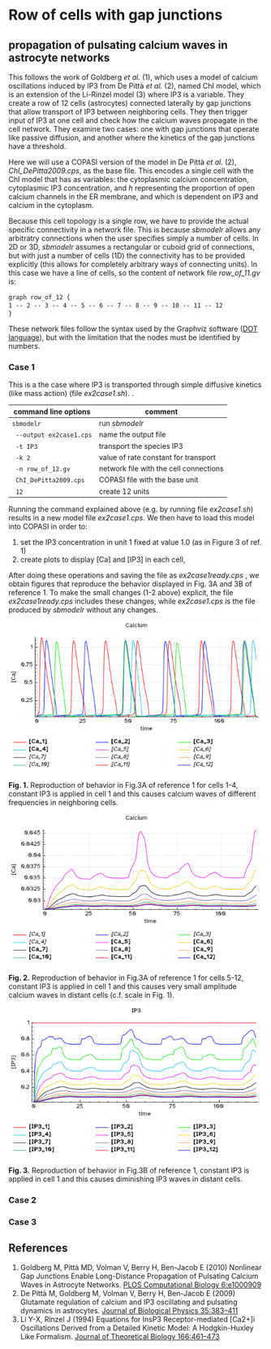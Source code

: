 # Row of cells with gap junctions
## propagation of pulsating calcium waves in astrocyte networks

This follows the work of Goldberg *et al.* (1), which uses a model of calcium oscillations induced by IP3 from De Pittà  *et al.* (2), named ChI model, which is an extension of the Li-Rinzel model (3) where IP3 is a variable. They create a row of 12 cells (astrocytes) connected laterally by gap junctions that allow transport of IP3 between neighboring cells. They then trigger input of IP3 at one cell and check how the calcium waves propagate in the cell network. They examine two cases: one with gap junctions that operate like passive diffusion, and another where the kinetics of the gap junctions have a threshold.

Here we will use a COPASI version of the model in De Pittà *et al.* (2), *ChI_DePitta2009.cps*, as the base file. This encodes a single cell with the ChI model that has as variables: the cytoplasmic calcium concentration, cytoplasmic IP3 concentration, and *h* representing the proportion of open calcium channels in the ER membrane, and which is dependent on IP3 and calcium in the cytoplasm.

Because this cell topology is a single row, we have to provide the actual specific connectivity in a network file. This is because *sbmodelr* allows any arbitratry connections when the user specifies simply a number of cells. In 2D or 3D, *sbmodelr* assumes a rectangular or cuboid grid of connections, but with just a number of cells (1D) the connectivity has to be provided explicitly (this allows for completely arbitrary ways of connecting units). In this case we have a line of cells, so the content of network file *row_of_11.gv* is:

```
graph row_of_12 {
1 -- 2 -- 3 -- 4 -- 5 -- 6 -- 7 -- 8 -- 9 -- 10 -- 11 -- 12
}
```

These network files follow the syntax used by the Graphviz software ([DOT language](https://graphviz.org/doc/info/lang.html)), but with the limitation that the nodes must be identified by numbers.

### Case 1
This is a the case where IP3 is transported through simple diffusive kinetics (like mass action) (file *ex2case1.sh*). .

| command line options      | comment                                |
| ------------------------- | -------------------------------------- |
|``sbmodelr``               | run *sbmodelr*                         |
|`` --output ex2case1.cps`` | name the output file                   |
|`` -t IP3``                | transport the species IP3              |
|`` -k 2``                  | value of rate constant for transport   |
|`` -n row_of_12.gv``       | network file with the cell connections |
|`` ChI_DePitta2009.cps``   | COPASI file with the base unit         |
|`` 12``                    | create 12 units                        |

Running the command explained above (e.g. by running file *ex2case1.sh*) results in a new model file *ex2case1.cps*.
We then have to load this model into COPASI in order to:

 1. set the IP3  concentration in unit 1 fixed at value 1.0 (as in Figure 3 of ref. 1)
 2. create plots to display [Ca] and [IP3] in each cell,

After doing these operations and saving the file as *ex2case1ready.cps* , we obtain figures that reproduce the behavior displayed in Fig. 3A and 3B of reference 1. To make the small changes (1-2 above) explicit, the file *ex2case1ready.cps* includes these changes, while *ex2case1.cps* is the file produced by *sbmodelr* without any changes.

![Reproduction of behavior in Fig.3A of reference 1 for cells 1-4, constant IP3 is applied in cell 1 and this causes calcium waves of different frequencies in neighboring cells](ex2case1_Ca_1-4.png)

**Fig. 1.** Reproduction of behavior in Fig.3A of reference 1 for cells 1-4, constant IP3 is applied in cell 1 and this causes calcium waves of different frequencies in neighboring cells.

![Reproduction of behavior in Fig.3A of reference 1 for cells 5-12, constant IP3 is applied in cell 1 and this causes very small amplitude calcium waves in distant cells](ex2case1_Ca_5-12.png)

**Fig. 2.** Reproduction of behavior in Fig.3A of reference 1 for cells 5-12, constant IP3 is applied in cell 1 and this causes very small amplitude calcium waves in distant cells (c.f. scale in Fig. 1).

![Reproduction of behavior in Fig.3B of reference 1, constant IP3 is applied in cell 1 and this causes diminishing IP3 waves in distant cells](ex2case1_IP3.png)

**Fig. 3.** Reproduction of behavior in Fig.3B of reference 1, constant IP3 is applied in cell 1 and this causes diminishing IP3 waves in distant cells.


### Case 2

### Case 3

## References

1. Goldberg M, Pittà MD, Volman V, Berry H, Ben-Jacob E (2010) Nonlinear Gap Junctions Enable Long-Distance Propagation of Pulsating Calcium Waves in Astrocyte Networks. [PLOS Computational Biology 6:e1000909](https://doi.org/10.1371/journal.pcbi.1000909)
2. De Pittà M, Goldberg M, Volman V, Berry H, Ben-Jacob E (2009) Glutamate regulation of calcium and IP3 oscillating and pulsating dynamics in astrocytes. [Journal of Biological Physics 35:383–411](https://doi.org/10.1007/s10867-009-9155-y)
3. Li Y-X, Rinzel J (1994) Equations for InsP3 Receptor-mediated [Ca2+]i Oscillations Derived from a Detailed Kinetic Model: A Hodgkin-Huxley Like Formalism. [Journal of Theoretical Biology 166:461–473](https://doi.org/10.1006/jtbi.1994.1041)


